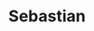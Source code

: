 ---
# Display name
title: "Sebastian"

# Username (this should match the folder name and the name on publications)
authors:
- "sebastian"

# Is this the primary user of the site?
superuser: false

# Role/position (e.g., Professor of Artificial Intelligence)
role: CTO

# Organizations/Affiliations
organizations:
- name: 
  url: ""

# Short bio (displayed in user profile at end of posts)
bio: 

# List each interest with a dash
interests:


# Social/Academic Networking
# For available icons, see: https://wowchemy.com/docs/page-builder/#icons
#   For an email link, use "fas" icon pack, "envelope" icon, and a link in the
#   form "mailto:your-email@example.com" or "#contact" for contact widget.
social:
- icon: globe
  icon_pack: fas
  link: https://spyfly.xyz
- icon: envelope
  icon_pack: fas
  link: 'mailto:sebastian@heiden.io'  # For a direct email link, use "mailto:test@example.org".
- icon: linkedin
  icon_pack: fab
  link: https://linkedin.com/in/seb-heiden
- icon: github
  icon_pack: fab
  link: https://github.com/spyfly
# Link to a PDF of your resume/CV from the About widget.
# To enable, copy your resume/CV to `static/files/cv.pdf` and uncomment the lines below.
# - icon: cv
#   icon_pack: ai
#   link: files/cv.pdf

# Enter email to display Gravatar (if Gravatar enabled in Config)
email: ""

# Highlight the author in author lists? (true/false)
highlight_name: false

# Organizational groups that you belong to (for People widget)
#   Set this to `[]` or comment out if you are not using People widget.
user_groups:
- CTO
---